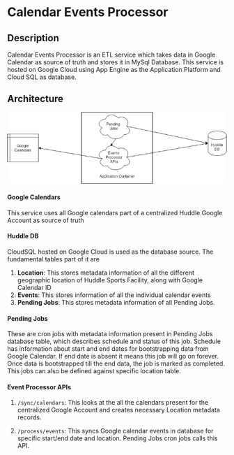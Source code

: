 # Calendar Events Processor

## Description
Calendar Events Processor is an ETL service which takes data in Google Calendar as source of truth and stores it in MySql Database.
This service is hosted on Google Cloud using App Engine as the Application Platform and Cloud SQL as database.

## Architecture
![Architecture](docs/architecture.png)

#### Google Calendars
This service uses all Google calendars part of a centralized Huddle Google Account as source of truth

#### Huddle DB
CloudSQL hosted on Google Cloud is used as the database source. The fundamental tables part of it are

1) **Location**: This stores metadata information of all the different geographic location of Huddle Sports Facility, along with Google Calendar ID    
2) **Events**: This stores information of all the individual calendar events    
2) **Pending Jobs**: This stores metadata information of all Pending Jobs.

#### Pending Jobs
These are cron jobs with metadata information present in Pending Jobs database table, which describes schedule and status of this job. Schedule has information about start and end dates for bootstrapping data from Google Calendar. If end date is absent it means this job will go on forever. Once data is bootstrapped till the end data, the job is marked as completed. This jobs can also be defined against specific location table.

#### Event Processor APIs
1) `/sync/calendars`: This looks at the all the calendars present for the centralized Google Account and creates necessary Location metadata records.

2) `/process/events`: This syncs Google calendar events in database for specific start/end date and location. Pending Jobs cron jobs calls this API.
     
